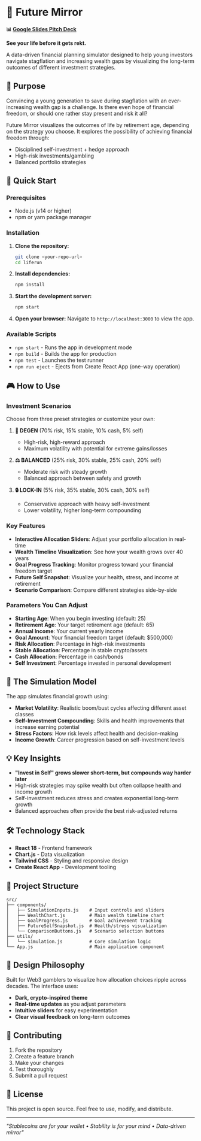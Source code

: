 # 🔮 Future Mirror

**📊 [Google Slides Pitch Deck](https://docs.google.com/presentation/d/1OyH27jy8BqmxGlio_Ahe1osx2LZhC1zZw2rvP46hOC8/edit?usp=sharing)**

**See your life before it gets rekt.**

A data-driven financial planning simulator designed to help young investors navigate stagflation and increasing wealth gaps by visualizing the long-term outcomes of different investment strategies.

## 🎯 Purpose

Convincing a young generation to save during stagflation with an ever-increasing wealth gap is a challenge. Is there even hope of financial freedom, or should one rather stay present and risk it all?

Future Mirror visualizes the outcomes of life by retirement age, depending on the strategy you choose. It explores the possibility of achieving financial freedom through:
- Disciplined self-investment + hedge approach
- High-risk investments/gambling
- Balanced portfolio strategies

## 🚀 Quick Start

### Prerequisites

- Node.js (v14 or higher)
- npm or yarn package manager

### Installation

1. **Clone the repository:**
   ```bash
   git clone <your-repo-url>
   cd liferun
   ```

2. **Install dependencies:**
   ```bash
   npm install
   ```

3. **Start the development server:**
   ```bash
   npm start
   ```

4. **Open your browser:**
   Navigate to `http://localhost:3000` to view the app.

### Available Scripts

- `npm start` - Runs the app in development mode
- `npm build` - Builds the app for production
- `npm test` - Launches the test runner
- `npm run eject` - Ejects from Create React App (one-way operation)

## 🎮 How to Use

### Investment Scenarios

Choose from three preset strategies or customize your own:

1. **🎲 DEGEN** (70% risk, 15% stable, 10% cash, 5% self)
   - High-risk, high-reward approach
   - Maximum volatility with potential for extreme gains/losses

2. **⚖️ BALANCED** (25% risk, 30% stable, 25% cash, 20% self)
   - Moderate risk with steady growth
   - Balanced approach between safety and growth

3. **🔒 LOCK-IN** (5% risk, 35% stable, 30% cash, 30% self)
   - Conservative approach with heavy self-investment
   - Lower volatility, higher long-term compounding

### Key Features

- **Interactive Allocation Sliders**: Adjust your portfolio allocation in real-time
- **Wealth Timeline Visualization**: See how your wealth grows over 40 years
- **Goal Progress Tracking**: Monitor progress toward your financial freedom target
- **Future Self Snapshot**: Visualize your health, stress, and income at retirement
- **Scenario Comparison**: Compare different strategies side-by-side

### Parameters You Can Adjust

- **Starting Age**: When you begin investing (default: 25)
- **Retirement Age**: Your target retirement age (default: 65)
- **Annual Income**: Your current yearly income
- **Goal Amount**: Your financial freedom target (default: $500,000)
- **Risk Allocation**: Percentage in high-risk investments
- **Stable Allocation**: Percentage in stable crypto/assets
- **Cash Allocation**: Percentage in cash/bonds
- **Self Investment**: Percentage invested in personal development

## 🧮 The Simulation Model

The app simulates financial growth using:

- **Market Volatility**: Realistic boom/bust cycles affecting different asset classes
- **Self-Investment Compounding**: Skills and health improvements that increase earning potential
- **Stress Factors**: How risk levels affect health and decision-making
- **Income Growth**: Career progression based on self-investment levels

## 💡 Key Insights

- **"Invest in Self" grows slower short-term, but compounds way harder later**
- High-risk strategies may spike wealth but often collapse health and income growth
- Self-investment reduces stress and creates exponential long-term growth
- Balanced approaches often provide the best risk-adjusted returns

## 🛠 Technology Stack

- **React 18** - Frontend framework
- **Chart.js** - Data visualization
- **Tailwind CSS** - Styling and responsive design
- **Create React App** - Development tooling

## 📁 Project Structure

```
src/
├── components/
│   ├── SimulationInputs.js    # Input controls and sliders
│   ├── WealthChart.js         # Main wealth timeline chart
│   ├── GoalProgress.js        # Goal achievement tracking
│   ├── FutureSelfSnapshot.js  # Health/stress visualization
│   └── ComparisonButtons.js   # Scenario selection buttons
├── utils/
│   └── simulation.js          # Core simulation logic
└── App.js                     # Main application component
```

## 🎨 Design Philosophy

Built for Web3 gamblers to visualize how allocation choices ripple across decades. The interface uses:

- **Dark, crypto-inspired theme**
- **Real-time updates** as you adjust parameters
- **Intuitive sliders** for easy experimentation
- **Clear visual feedback** on long-term outcomes

## 🤝 Contributing

1. Fork the repository
2. Create a feature branch
3. Make your changes
4. Test thoroughly
5. Submit a pull request

## 📄 License

This project is open source. Feel free to use, modify, and distribute.

---

*"Stablecoins are for your wallet • Stability is for your mind • Data-driven mirror"*

